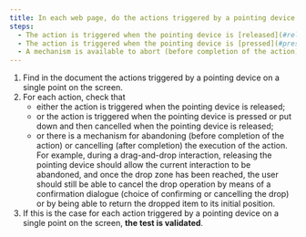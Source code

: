```yaml
---
title: In each web page, do the actions triggered by a pointing device on a single point on the screen meet one of these conditions (excluding special cases)?
steps:
  - The action is triggered when the pointing device is [released](#released).
  - The action is triggered when the pointing device is [pressed](#pressed) then cancelled when the pointing device is [released](#released).
  - A mechanism is available to abort (before completion of the action) or cancel (after completion) the execution of the action.
---
```


1. Find in the document the actions triggered by a pointing device on a single point on the screen.
2. For each action, check that
   - either the action is triggered when the pointing device is released;
   - or the action is triggered when the pointing device is pressed or put down and then cancelled when the pointing device is released;
   - or there is a mechanism for abandoning (before completion of the action) or cancelling (after completion) the execution of the action. For example, during a drag-and-drop interaction, releasing the pointing device should allow the current interaction to be abandoned, and once the drop zone has been reached, the user should still be able to cancel the drop operation by means of a confirmation dialogue (choice of confirming or cancelling the drop) or by being able to return the dropped item to its initial position.
3. If this is the case for each action triggered by a pointing device on a single point on the screen, **the test is validated**.
